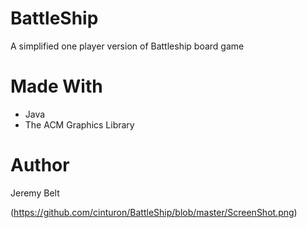 # BattleShip

A simplified one player version of Battleship board game

# Made With
- Java
- The ACM Graphics Library


# Author

Jeremy Belt

(https://github.com/cinturon/BattleShip/blob/master/ScreenShot.png)